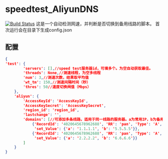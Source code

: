 # speedtest_AliyunDNS
[![Build Status](https://travis-ci.org/911061873/speedtest_AliyunDNS.svg?branch=master)](https://travis-ci.org/911061873/speedtest_AliyunDNS)
这是一个自动检测网速，并判断是否切换到备用线路的脚本。
首次运行会在目录下生成config.json
## 配置
```json
{
'test': {
        'servers': [],//speed test服务器id，可填多个。为空自动获取最佳。
        'threads': None,//测速线程，为空多线程
        'num': 3,//测速次数，结果取平均值
        'wt_tm': 150,//测速间隔时间（秒）
        'thres': 50//速度切换阀值（Mbps）
    },
    'aliyun': {
        'AccessKeyId': 'AccessKeyId',
        'AccessKeySecret': 'AccessKeySecret',
        'region_id': 'region_id',
        'lastchange': '',
        'domains': [//可添加多条线路，适用于同一线路的服务器。a为常用IP，b为备用IP。
            {'RecordId': '4020645678962688', 'RR': 'pan', 'Type': 'A',
             'set_Value': {'a': '1.1.1.1', 'b': '5.5.5.5'}},
            {'RecordId': '4020645678962688', 'RR': 'pan', 'Type': 'A',
             'set_Value': {'a': '2.2.2.2', 'b': '6.6.6.6'}}
        ]
    }
}
```


